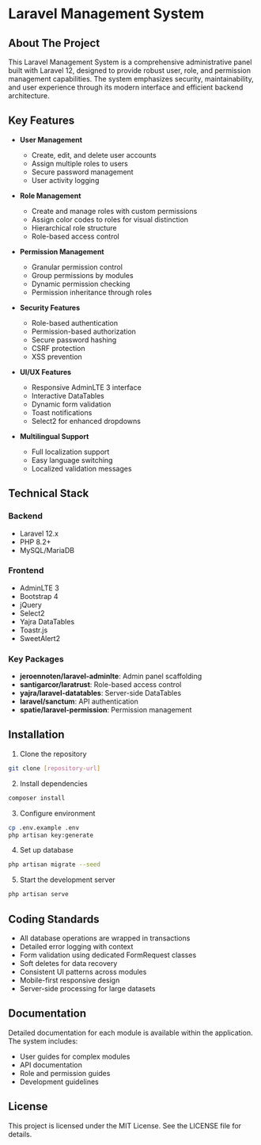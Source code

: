 # Laravel Management System

## About The Project

This Laravel Management System is a comprehensive administrative panel built with Laravel 12, designed to provide robust user, role, and permission management capabilities. The system emphasizes security, maintainability, and user experience through its modern interface and efficient backend architecture.

## Key Features

- **User Management**
  - Create, edit, and delete user accounts
  - Assign multiple roles to users
  - Secure password management
  - User activity logging

- **Role Management**
  - Create and manage roles with custom permissions
  - Assign color codes to roles for visual distinction
  - Hierarchical role structure
  - Role-based access control

- **Permission Management**
  - Granular permission control
  - Group permissions by modules
  - Dynamic permission checking
  - Permission inheritance through roles

- **Security Features**
  - Role-based authentication
  - Permission-based authorization
  - Secure password hashing
  - CSRF protection
  - XSS prevention

- **UI/UX Features**
  - Responsive AdminLTE 3 interface
  - Interactive DataTables
  - Dynamic form validation
  - Toast notifications
  - Select2 for enhanced dropdowns

- **Multilingual Support**
  - Full localization support
  - Easy language switching
  - Localized validation messages

## Technical Stack

### Backend
- Laravel 12.x
- PHP 8.2+
- MySQL/MariaDB

### Frontend
- AdminLTE 3
- Bootstrap 4
- jQuery
- Select2
- Yajra DataTables
- Toastr.js
- SweetAlert2

### Key Packages
- **jeroennoten/laravel-adminlte**: Admin panel scaffolding
- **santigarcor/laratrust**: Role-based access control
- **yajra/laravel-datatables**: Server-side DataTables
- **laravel/sanctum**: API authentication
- **spatie/laravel-permission**: Permission management

## Installation

1. Clone the repository
```bash
git clone [repository-url]
```

2. Install dependencies
```bash
composer install
```

3. Configure environment
```bash
cp .env.example .env
php artisan key:generate
```

4. Set up database
```bash
php artisan migrate --seed
```

5. Start the development server
```bash
php artisan serve
```

## Coding Standards

- All database operations are wrapped in transactions
- Detailed error logging with context
- Form validation using dedicated FormRequest classes
- Soft deletes for data recovery
- Consistent UI patterns across modules
- Mobile-first responsive design
- Server-side processing for large datasets

## Documentation

Detailed documentation for each module is available within the application. The system includes:

- User guides for complex modules
- API documentation
- Role and permission guides
- Development guidelines

## License

This project is licensed under the MIT License. See the LICENSE file for details.
